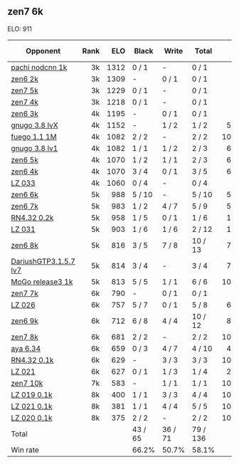 ## zen7 6k ##

ELO: 911

Opponent | Rank | ELO | Black | Write | Total | Win rate
---------|-----:|----:|-------|-------|-------|-------:
[pachi nodcnn 1k](pachi%20nodcnn%201k.md) | 3k | 1312 | 0 / 1 | - | 0 / 1 | 0.0%
[zen6 2k](zen6%202k.md) | 3k | 1309 | - | 0 / 1 | 0 / 1 | 0.0%
[zen7 5k](zen7%205k.md) | 3k | 1229 | 0 / 1 | - | 0 / 1 | 0.0%
[zen7 4k](zen7%204k.md) | 3k | 1218 | 0 / 1 | - | 0 / 1 | 0.0%
[zen6 3k](zen6%203k.md) | 4k | 1195 | - | 0 / 1 | 0 / 1 | 0.0%
[gnugo 3.8 lvX](gnugo%203.8%20lvX.md) | 4k | 1152 | - | 1 / 2 | 1 / 2 | 50.0%
[fuego 1.1 1M](fuego%201.1%201M.md) | 4k | 1082 | 2 / 2 | - | 2 / 2 | 100.0%
[gnugo 3.8 lv1](gnugo%203.8%20lv1.md) | 4k | 1082 | 1 / 1 | 1 / 2 | 2 / 3 | 66.7%
[zen6 5k](zen6%205k.md) | 4k | 1070 | 1 / 2 | 1 / 1 | 2 / 3 | 66.7%
[zen6 4k](zen6%204k.md) | 4k | 1070 | 3 / 4 | 0 / 1 | 3 / 5 | 60.0%
[LZ 033](LZ%20033.md) | 4k | 1060 | 0 / 4 | - | 0 / 4 | 0.0%
[zen6 6k](zen6%206k.md) | 5k | 988 | 5 / 10 | - | 5 / 10 | 50.0%
[zen6 7k](zen6%207k.md) | 5k | 983 | 1 / 2 | 4 / 7 | 5 / 9 | 55.6%
[RN4.32 0.2k](RN4.32%200.2k.md) | 5k | 958 | 1 / 5 | 0 / 1 | 1 / 6 | 16.7%
[LZ 031](LZ%20031.md) | 5k | 903 | 1 / 6 | 1 / 6 | 2 / 12 | 16.7%
[zen6 8k](zen6%208k.md) | 5k | 816 | 3 / 5 | 7 / 8 | 10 / 13 | 76.9%
[DariushGTP3.1.5.7 lv7](DariushGTP3.1.5.7%20lv7.md) | 5k | 814 | 3 / 4 | - | 3 / 4 | 75.0%
[MoGo release3 1k](MoGo%20release3%201k.md) | 5k | 813 | 5 / 5 | 1 / 1 | 6 / 6 | 100.0%
[zen7 7k](zen7%207k.md) | 6k | 790 | - | 0 / 1 | 0 / 1 | 0.0%
[LZ 026](LZ%20026.md) | 6k | 757 | 5 / 7 | 0 / 1 | 5 / 8 | 62.5%
[zen6 9k](zen6%209k.md) | 6k | 712 | 6 / 8 | 4 / 4 | 10 / 12 | 83.3%
[zen7 8k](zen7%208k.md) | 6k | 681 | 2 / 2 | - | 2 / 2 | 100.0%
[aya 6.34](aya%206.34.md) | 6k | 659 | 0 / 3 | 4 / 7 | 4 / 10 | 40.0%
[RN4.32 0.1k](RN4.32%200.1k.md) | 6k | 629 | - | 3 / 3 | 3 / 3 | 100.0%
[LZ 021](LZ%20021.md) | 6k | 627 | 0 / 1 | 1 / 3 | 1 / 4 | 25.0%
[zen7 10k](zen7%2010k.md) | 7k | 583 | - | 1 / 1 | 1 / 1 | 100.0%
[LZ 019 0.1k](LZ%20019%200.1k.md) | 8k | 400 | 1 / 1 | 3 / 3 | 4 / 4 | 100.0%
[LZ 021 0.1k](LZ%20021%200.1k.md) | 8k | 381 | 1 / 1 | 4 / 4 | 5 / 5 | 100.0%
[LZ 020 0.1k](LZ%20020%200.1k.md) | 8k | 375 | 2 / 2 | - | 2 / 2 | 100.0%
Total | | | 43 / 65 | 36 / 71 | 79 / 136 | 
Win rate| | | 66.2% | 50.7% | 58.1% | 
